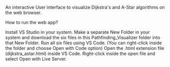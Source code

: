 An interactive User interface to visualize Dijkstra's and A-Star algorithms on the web browser.

How to run the web app?

Install VS Studio in your system.
Make a separate New Folder in your system and download the six files in this Pathfinding_Visualizer folder into that New Folder.
Run all six files using VS Code. (You can right-click inside the folder and choose Open with Code option)
Open the .html extension file (dijkstra_astar.html) inside VS Code.
Right-click inside the open file and select Open with Live Server.
